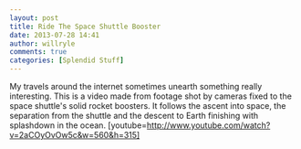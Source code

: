```yaml
---
layout: post
title: Ride The Space Shuttle Booster
date: 2013-07-28 14:41
author: willryle
comments: true
categories: [Splendid Stuff]
---
```

My travels around the internet sometimes unearth something really interesting.
This is a video made from footage shot by cameras fixed to the space shuttle's solid rocket boosters. It follows the ascent into space, the separation from the shuttle and the descent to Earth finishing with splashdown in the ocean.
[youtube=http://www.youtube.com/watch?v=2aCOyOvOw5c&w=560&h=315]
